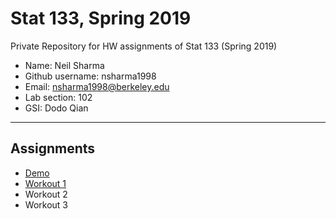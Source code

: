 # Stat 133, Spring 2019

Private Repository for HW assignments of Stat 133 (Spring 2019)

- Name: Neil Sharma
- Github username: nsharma1998
- Email: nsharma1998@berkeley.edu
- Lab section: 102
- GSI: Dodo Qian

-----

## Assignments

- [Demo](demo)
- [Workout 1](workout1)
- Workout 2
- Workout 3


